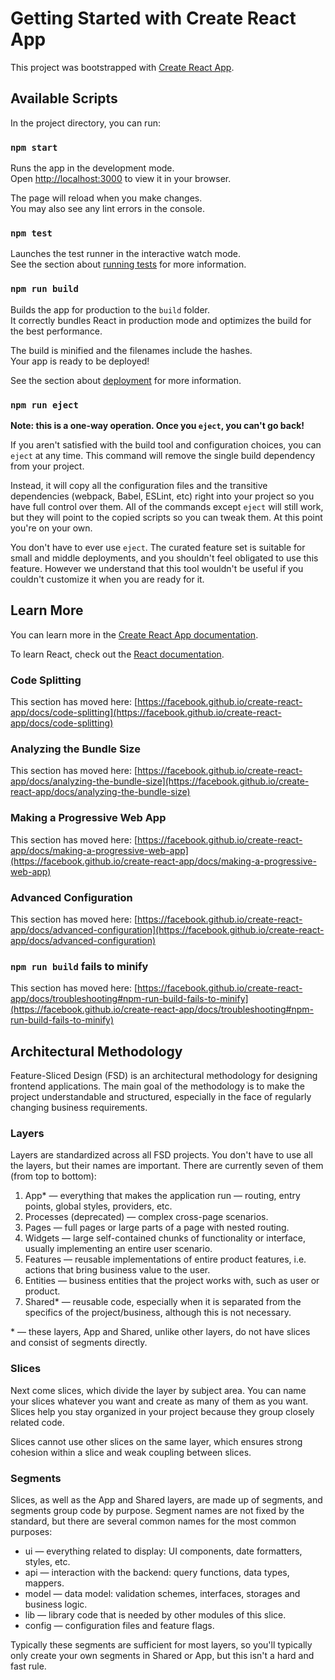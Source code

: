 # Getting Started with Create React App

This project was bootstrapped with [Create React App](https://github.com/facebook/create-react-app).

## Available Scripts

In the project directory, you can run:

### `npm start`

Runs the app in the development mode.\
Open [http://localhost:3000](http://localhost:3000) to view it in your browser.

The page will reload when you make changes.\
You may also see any lint errors in the console.

### `npm test`

Launches the test runner in the interactive watch mode.\
See the section about [running tests](https://facebook.github.io/create-react-app/docs/running-tests) for more information.

### `npm run build`

Builds the app for production to the `build` folder.\
It correctly bundles React in production mode and optimizes the build for the best performance.

The build is minified and the filenames include the hashes.\
Your app is ready to be deployed!

See the section about [deployment](https://facebook.github.io/create-react-app/docs/deployment) for more information.

### `npm run eject`

**Note: this is a one-way operation. Once you `eject`, you can't go back!**

If you aren't satisfied with the build tool and configuration choices, you can `eject` at any time. This command will remove the single build dependency from your project.

Instead, it will copy all the configuration files and the transitive dependencies (webpack, Babel, ESLint, etc) right into your project so you have full control over them. All of the commands except `eject` will still work, but they will point to the copied scripts so you can tweak them. At this point you're on your own.

You don't have to ever use `eject`. The curated feature set is suitable for small and middle deployments, and you shouldn't feel obligated to use this feature. However we understand that this tool wouldn't be useful if you couldn't customize it when you are ready for it.

## Learn More

You can learn more in the [Create React App documentation](https://facebook.github.io/create-react-app/docs/getting-started).

To learn React, check out the [React documentation](https://reactjs.org/).

### Code Splitting

This section has moved here: [https://facebook.github.io/create-react-app/docs/code-splitting](https://facebook.github.io/create-react-app/docs/code-splitting)

### Analyzing the Bundle Size

This section has moved here: [https://facebook.github.io/create-react-app/docs/analyzing-the-bundle-size](https://facebook.github.io/create-react-app/docs/analyzing-the-bundle-size)

### Making a Progressive Web App

This section has moved here: [https://facebook.github.io/create-react-app/docs/making-a-progressive-web-app](https://facebook.github.io/create-react-app/docs/making-a-progressive-web-app)

### Advanced Configuration

This section has moved here: [https://facebook.github.io/create-react-app/docs/advanced-configuration](https://facebook.github.io/create-react-app/docs/advanced-configuration)

### `npm run build` fails to minify

This section has moved here: [https://facebook.github.io/create-react-app/docs/troubleshooting#npm-run-build-fails-to-minify](https://facebook.github.io/create-react-app/docs/troubleshooting#npm-run-build-fails-to-minify)

## Architectural Methodology

Feature-Sliced ​​Design (FSD) is an architectural methodology for designing frontend applications. The main goal of the methodology is to make the project understandable and structured, especially in the face of regularly changing business requirements.


### Layers


Layers are standardized across all FSD projects. You don't have to use all the layers, but their names are important. There are currently seven of them (from top to bottom):

1) App* — everything that makes the application run — routing, entry points, global styles, providers, etc.
2) Processes (deprecated) — complex cross-page scenarios.
3) Pages — full pages or large parts of a page with nested routing.
4) Widgets — large self-contained chunks of functionality or interface, usually implementing an entire user scenario.
5) Features — reusable implementations of entire product features, i.e. actions that bring business value to the user.
6) Entities — business entities that the project works with, such as user or product.
7) Shared* — reusable code, especially when it is separated from the specifics of the project/business, although this is not necessary.

\* — these layers, App and Shared, unlike other layers, do not have slices and consist of segments directly.

### Slices

Next come slices, which divide the layer by subject area. You can name your slices whatever you want and create as many of them as you want. Slices help you stay organized in your project because they group closely related code.

Slices cannot use other slices on the same layer, which ensures strong cohesion within a slice and weak coupling between slices.

### Segments

Slices, as well as the App and Shared layers, are made up of segments, and segments group code by purpose. Segment names are not fixed by the standard, but there are several common names for the most common purposes:

* ui — everything related to display: UI components, date formatters, styles, etc.
* api — interaction with the backend: query functions, data types, mappers.
* model — data model: validation schemes, interfaces, storages and business logic.
* lib — library code that is needed by other modules of this slice.
* config — configuration files and feature flags.

Typically these segments are sufficient for most layers, so you'll typically only create your own segments in Shared or App, but this isn't a hard and fast rule.
